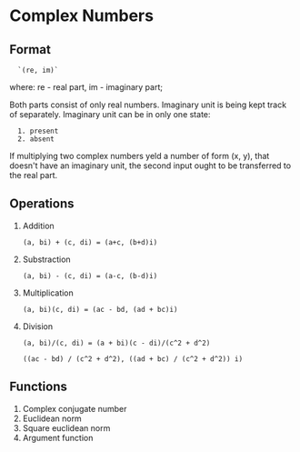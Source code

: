 # Complex Numbers

## Format

      `(re, im)`

  where:
  re - real part,
  im - imaginary part;
  
  Both parts consist of only real numbers. Imaginary unit is being kept track of separately. Imaginary unit can be in only one state:

      1. present
      2. absent

  If multiplying two complex numbers yeld a number of form (x, y), that doesn't have an imaginary unit, the second input ought to be transferred to the real part.

## Operations

1. Addition

      `(a, bi) + (c, di) = (a+c, (b+d)i)`

2. Substraction

      `(a, bi) - (c, di) = (a-c, (b-d)i)`

3. Multiplication

      `(a, bi)(c, di) = (ac - bd, (ad + bc)i)`

4. Division

      `(a, bi)/(c, di) = (a + bi)(c - di)/(c^2 + d^2)`

      `((ac - bd) / (c^2 + d^2), ((ad + bc) / (c^2 + d^2)) i)`

## Functions

1. Complex conjugate number
2. Euclidean norm
3. Square euclidean norm
4. Argument function
